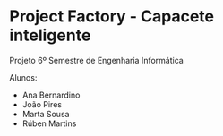# Project Factory - Capacete inteligente

Projeto 6º Semestre de Engenharia Informática

Alunos:
- Ana Bernardino
- João Pires
- Marta Sousa
- Rúben Martins
